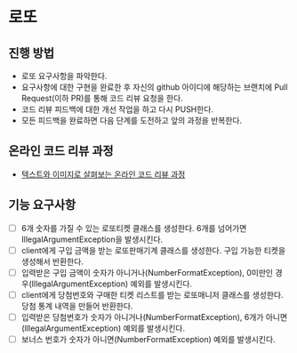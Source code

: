 # 로또
## 진행 방법
* 로또 요구사항을 파악한다.
* 요구사항에 대한 구현을 완료한 후 자신의 github 아이디에 해당하는 브랜치에 Pull Request(이하 PR)를 통해 코드 리뷰 요청을 한다.
* 코드 리뷰 피드백에 대한 개선 작업을 하고 다시 PUSH한다.
* 모든 피드백을 완료하면 다음 단계를 도전하고 앞의 과정을 반복한다.

## 온라인 코드 리뷰 과정
* [텍스트와 이미지로 살펴보는 온라인 코드 리뷰 과정](https://github.com/next-step/nextstep-docs/tree/master/codereview)

## 기능 요구사항
- [ ] 6개 숫자를 가질 수 있는 로또티켓 클래스를 생성한다. 6개를 넘어가면 IllegalArgumentException을 발생시킨다.
- [ ] client에게 구입 금액을 받는 로또판매기계 클래스를 생성한다. 구입 가능한 티켓을 생성해서 반환한다.
- [ ] 입력받은 구입 금액이 숫자가 아니거나(NumberFormatException), 0미만인 경우(IllegalArgumentException) 예외를 발생시킨다.
- [ ] client에게 당첨번호와 구매한 티켓 리스트를 받는 로또매니저 클래스를 생성한다. 당첨 통계 내역을 만들어 반환한다.
- [ ] 입력받은 당첨번호가 숫자가 아니거나(NumberFormatException), 6개가 아니면(IllegalArgumentException) 예외를 발생시킨다.
- [ ] 보너스 번호가 숫자가 아니면(NumberFormatException) 예외를 발생시킨다.